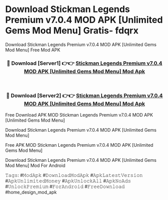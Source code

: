 # Download Stickman Legends Premium v7.0.4 MOD APK [Unlimited Gems Mod Menu] Gratis- fdqrx
Download Stickman Legends Premium v7.0.4 MOD APK [Unlimited Gems Mod Menu] Free Mod APK

<div align="center">
<h3>🔴 Download [Server1] 👉👉 <a href="https://apk-comot.site?title=Stickman_Legends_Premium_v7.0.4_MOD_APK_[Unlimited_Gems_Mod_Menu]">Stickman Legends Premium v7.0.4 MOD APK [Unlimited Gems Mod Menu] Mod Apk</a></h3><br>

<h3>🔴 Download [Server2] 👉👉 <a href="https://apk-comot.site?title=Stickman_Legends_Premium_v7.0.4_MOD_APK_[Unlimited_Gems_Mod_Menu]">Stickman Legends Premium v7.0.4 MOD APK [Unlimited Gems Mod Menu] Mod Apk</a></h3>
</div>


Free Download APK MOD Stickman Legends Premium v7.0.4 MOD APK [Unlimited Gems Mod Menu]

Download Stickman Legends Premium v7.0.4 MOD APK [Unlimited Gems Mod Menu] 

Free APK MOD Stickman Legends Premium v7.0.4 MOD APK [Unlimited Gems Mod Menu] 

Download Stickman Legends Premium v7.0.4 MOD APK [Unlimited Gems Mod Menu] Mod For Android

𝚃𝚊𝚐𝚜: #𝙼𝚘𝚍𝙰𝚙𝚔 #𝙳𝚘𝚠𝚗𝚕𝚘𝚊𝚍𝙼𝚘𝚍𝙰𝚙𝚔 #𝙰𝚙𝚔𝙻𝚊𝚝𝚎𝚜𝚝𝚅𝚎𝚛𝚜𝚒𝚘𝚗 #𝙰𝚙𝚔𝚄𝚗𝚕𝚒𝚖𝚒𝚝𝚎𝚍𝙼𝚘𝚗𝚎𝚢 #𝙰𝚙𝚔𝚄𝚗𝚕𝚘𝚌𝚔𝙰𝚕𝚕 #𝙰𝚙𝚔𝙽𝚘𝙰𝚍𝚜 #𝚄𝚗𝚕𝚘𝚌𝚔𝙿𝚛𝚎𝚖𝚒𝚞𝚖 #𝙵𝚘𝚛𝙰𝚗𝚍𝚛𝚘𝚒𝚍 #𝙵𝚛𝚎𝚎𝙳𝚘𝚠𝚗𝚕𝚘𝚊𝚍 #home_design_mod_apk